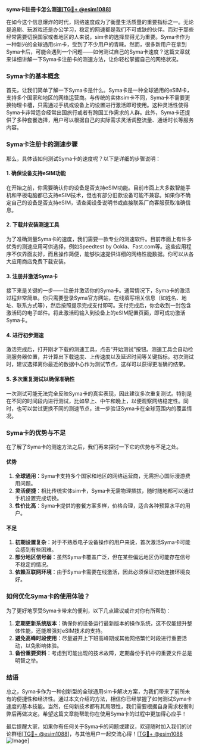 **syma卡註冊卡怎么测速[[TG💪+ @esim1088](https://t.me/s/esim1088)]**

在如今这个信息爆炸的时代，网络速度成为了衡量生活质量的重要指标之一。无论是追剧、玩游戏还是办公学习，稳定的网速都是我们不可或缺的伙伴。而对于那些经常需要切换国家或者地区的人来说，sim卡的选择显得尤为重要。Syma卡作为一种新兴的全球通用sim卡，受到了不少用户的青睐。然而，很多新用户在拿到Syma卡后，可能会遇到一个问题——如何测试自己的Syma卡速度？这篇文章就来详细讲解一下Syma卡注册卡的测速方法，让你轻松掌握自己的网络状况。

### Syma卡的基本概念

首先，让我们简单了解一下Syma卡是什么。Syma卡是一种全球通用的eSIM卡，支持多个国家和地区的网络运营商。与传统的实体sim卡不同，Syma卡不需要更换物理卡槽，只需通过手机或设备上的设置进行激活即可使用。这种灵活性使得Syma卡非常适合经常出国旅行或者有跨国工作需求的人群。此外，Syma卡还提供了多种套餐选择，用户可以根据自己的实际需求灵活调整流量、通话时长等服务内容。

### Syma卡注册卡的测速步骤

那么，具体该如何测试Syma卡的速度呢？以下是详细的步骤说明：

#### 1. 确保设备支持eSIM功能

在开始之前，你需要确认你的设备是否支持eSIM功能。目前市面上大多数智能手机和平板电脑都已支持eSIM技术，但也有部分旧款设备可能不兼容。如果你不确定自己的设备是否支持eSIM，请查阅设备说明书或直接联系厂商客服获取准确信息。

#### 2. 下载并安装测速工具

为了准确测量Syma卡的速度，我们需要一款专业的测速软件。目前市面上有许多优秀的测速应用可供选择，例如Speedtest by Ookla、Fast.com等。这些应用程序不仅界面友好，而且操作简便，能够快速提供详细的网络性能数据。你可以从各大应用商店免费下载安装。

#### 3. 注册并激活Syma卡

接下来是关键的一步——注册并激活你的Syma卡。通常情况下，Syma卡的激活过程非常简单。你只需要登录Syma官方网站，在线填写相关信息（如姓名、地址、联系方式等），然后按照提示完成支付即可。支付完成后，你会收到一封包含激活码的电子邮件。将此激活码输入到设备上的eSIM配置页面，即可成功激活Syma卡。

#### 4. 进行初步测速

激活完成后，打开刚才下载的测速工具，点击“开始测试”按钮。测速工具会自动检测服务器位置，并计算出下载速度、上传速度以及延迟时间等关键指标。初次测试时，建议选择离你最近的数据中心作为测试节点，这样可以获得更准确的结果。

#### 5. 多次重复测试以确保准确性

一次测试可能无法完全反映Syma卡的真实表现，因此建议多次重复测试。特别是在不同的时间段内进行测试，比如早上、中午和晚上，以便观察网络稳定性。同时，也可以尝试更换不同的测速节点，进一步验证Syma卡在全球范围内的覆盖情况。

### Syma卡的优势与不足

在了解了Syma卡的测速方法之后，我们再来探讨一下它的优势与不足之处。

#### 优势

1. **全球通用**：Syma卡支持多个国家和地区的网络运营商，无需担心国际漫游费用问题。
2. **灵活便捷**：相比传统实体sim卡，Syma卡无需物理插拔，随时随地都可以通过手机设置完成切换。
3. **性价比高**：Syma卡提供的套餐方案多样，价格合理，适合各种预算水平的用户。

#### 不足

1. **初期设置复杂**：对于不熟悉电子设备操作的用户来说，首次激活Syma卡可能会感到有些困难。
2. **部分地区信号弱**：虽然Syma卡覆盖广泛，但在某些偏远地区仍可能存在信号不稳定的情况。
3. **依赖互联网环境**：由于Syma卡需要在线激活，因此必须保证初始连接环境良好。

### 如何优化Syma卡的使用体验？

为了更好地享受Syma卡带来的便利，以下几点建议或许对你有所帮助：

1. **定期更新系统版本**：确保你的设备运行最新版本的操作系统，这不仅能提升整体性能，还能增强对eSIM技术的支持。
2. **避免高峰时段使用**：尽量避开上下班高峰期或其他网络繁忙时段进行重要活动，以免影响体验。
3. **备份重要资料**：考虑到可能出现的技术故障，定期备份手机中的重要文件总是明智之举。

### 结语

总之，Syma卡作为一种创新型的全球通用sim卡解决方案，为我们带来了前所未有的便捷性和经济性。通过本文介绍的方法，相信你已经掌握了如何测试Syma卡速度的基本技能。当然，任何新技术都有其局限性，我们需要根据自身需求权衡利弊后再做决定。希望这篇文章能帮助你在使用Syma卡的过程中更加得心应手！

最后提醒大家，如果你有任何关于Syma卡的问题或建议，欢迎随时加入我们的讨论群组[[TG💪+ @esim1088](https://t.me/s/esim1088)]，与其他用户一起交流心得！[[TG💪+ @esim1088](https://t.me/s/esim1088) ![Image](https://i.postimg.cc/4NQfJmqS/Snipaste-2025-05-13-00-14-12.png)]